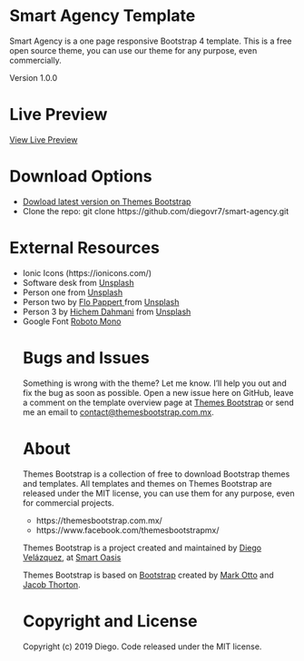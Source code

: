 # Smart Agency Template
<p>Smart Agency is a one page responsive Bootstrap 4 template. This is a free open source theme, you can use our theme for any purpose, even commercially.</p>

Version 1.0.0

# Live Preview
<a href="https://themesbootstrap.com.mx/templates/smart-agency-template/index.html">View Live Preview</a>

# Download Options
<ul>
  <li><a href="https://themesbootstrap.com.mx/templates/smart-agency-template/index.html">Dowload latest version on Themes Bootstrap</a></li>
  <li>Clone the repo: git clone https://github.com/diegovr7/smart-agency.git</li>
 </ul>
 
 # External Resources
<ul>
  <li>Ionic Icons (https://ionicons.com/)</li>
  <li>Software desk from <a href="https://unsplash.com/">Unsplash</a></li>
  <li>Person one from <a href="https://unsplash.com/">Unsplash</a></li>
  <li>Person two by <a href="https://unsplash.com/@flopt">Flo Pappert
</a> from <a href="https://unsplash.com/">Unsplash</a></li>
  <li>Person 3 by <a href="https://unsplash.com/@iiced">
Hichem Dahmani</a> from <a href="https://unsplash.com/">Unsplash</a></li>
  <li>Google Font <a href="https://fonts.google.com/specimen/Roboto+Mono">Roboto Mono</a></li>
</li>

 # Bugs and Issues
Something is wrong with the theme? Let me know. I’ll help you out and fix the bug as soon as possible. Open a new issue here on GitHub, leave a comment on the template overview page at <a href="https://themesbootstrap.com.mx/templates/software-company-template.html">Themes Bootstrap</a> or send me an email to <a href="contact@themesbootstrap.com.mx">contact@themesbootstrap.com.mx</a>.

# About
Themes Bootstrap is a collection of free to download Bootstrap themes and templates. All templates and themes on Themes Bootstrap are released under the MIT license, you can use them for any purpose, even for commercial projects.

<ul>
  <li>https://themesbootstrap.com.mx/</li>
  <li>https://www.facebook.com/themesbootstrapmx/</li>
 </ul>
 
<p>Themes Bootstrap is a project created and maintained by <a href="http://templune.com/">Diego Velázquez</a>, at <a href="https://smartoasis.mx/">Smart Oasis</a></p>

<p>Themes Bootstrap is based on <a href="https://getbootstrap.com/">Bootstrap</a> created by <a href="https://twitter.com/mdo">Mark Otto</a> and <a href="https://twitter.com/fat">Jacob Thorton</a>.</p>

# Copyright and License
Copyright (c) 2019 Diego. Code released under the MIT license.
